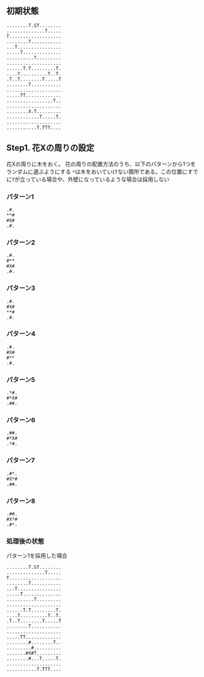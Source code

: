 ## 初期状態

```
........T.ST........
..............T.....
T...................
........T...........
...T................
.....T..............
..........T.........
....................
......T.T.........T.
....T..........T..T.
.T..T........T.....T
........T...........
....................
.....TT.............
.................T..
....................
........X.T.........
............T.....T.
....................
...........T.TTT....
```

## Step1. 花Xの周りの設定

花Xの周りに木をおく。
花の周りの配置方法のうち、以下のパターンから1つをランダムに選ぶようにする
`*`は木をおいていけない箇所である。この位置にすでに`T`が立っている場合や、外壁になっているような場合は採用しない

### パターン1

```
.#.
**#
#X#
.#.
```

### パターン2

```
.#.
#**
#X#
.#.
```

### パターン3

```
.#.
#X#
**#
.#.
```

### パターン4

```
.#.
#X#
#**
.#.
```

### パターン5

```
.*#.
#*X#
.##.
```

### パターン6

```
.##.
#*X#
.*#.
```

### パターン7

```
.#*.
#X*#
.##.
```

### パターン8

```
.##.
#X*#
.#*.
```

### 処理後の状態

パターン1を採用した場合

```
........T.ST........
..............T.....
T...................
........T...........
...T................
.....T..............
..........T.........
....................
......T.T.........T.
....T..........T..T.
.T..T........T.....T
........T...........
....................
.....TT.............
........#........T..
.........#..........
.......#X#T.........
........#...T.....T.
....................
...........T.TTT....
```